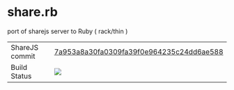 share.rb
========

port of sharejs server to Ruby ( rack/thin )

<table>
  <tr>
    <td>ShareJS commit</td>
    <td>
      <a href="https://github.com/josephg/ShareJS/commit/7a953a8a30fa0309fa39f0e964235c24dd6ae588">7a953a8a30fa0309fa39f0e964235c24dd6ae588</a>
    </td>
  </tr>

  <tr>
    <td>Build Status</td>
    <td>
      <img src="https://travis-ci.org/collin/share.rb.png">
    </td>
  </tr>
</table>
